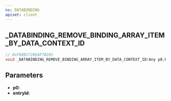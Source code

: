 ```yaml
---
ns: DATABINDING
apiset: client
---
```

## _DATABINDING_REMOVE_BINDING_ARRAY_ITEM_BY_DATA_CONTEXT_ID

```c
// 0xF68B1726EAF7B285
void _DATABINDING_REMOVE_BINDING_ARRAY_ITEM_BY_DATA_CONTEXT_ID(Any p0,Hash entryId);
```


## Parameters
* **p0**:
* **entryId**:



